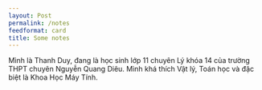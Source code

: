```yaml
---
layout: Post
permalink: /notes
feedformat: card
title: Some notes
---
```


Mình là Thanh Duy, đang là học sinh lớp 11 chuyên Lý khóa 14 của trường THPT chuyên Nguyễn Quang Diêu. Mình khá thích Vật lý, Toán học và đặc biệt là Khoa Học Máy Tính.
